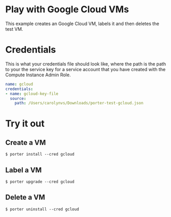 # Play with Google Cloud VMs

This example creates an Google Cloud VM, labels it and then deletes the test VM.

# Credentials

This is what your credentials file should look like, where the path is the path to your the service key for a service account that you have created with the Compute Instance Admin Role.

```yaml
name: gcloud
credentials:
- name: gcloud-key-file
  source:
    path: /Users/carolynvs/Downloads/porter-test-gcloud.json
```

# Try it out

## Create a VM
```console
$ porter install --cred gcloud
```

## Label a VM
```console
$ porter upgrade --cred gcloud
```

## Delete a VM
```console
$ porter uninstall --cred gcloud
```
